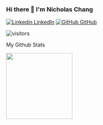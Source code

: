 ### Hi there 👋 I'm Nicholas Chang

[![Linkedin](https://i.stack.imgur.com/gVE0j.png) LinkedIn](https://www.linkedin.com/)
[![GitHub](https://i.stack.imgur.com/tskMh.png) GitHub](https://github.com/)

![visitors](https://visitor-badge.glitch.me/badge?page_id=page.id)

My Github Stats

<img height="180em" src="https://github-readme-stats.vercel.app/api?username=nicholaschangIT&show_icons=true&hide_border=true&&count_private=true&include_all_commits=true" />


<!--
**nicholaschangIT/nicholaschangIT** is a ✨ _special_ ✨ repository because its `README.md` (this file) appears on your GitHub profile.


Here are some ideas to get you started:

- 🔭 I’m currently working on ...
- 🌱 I’m currently learning ...
- 👯 I’m looking to collaborate on ...
- 🤔 I’m looking for help with ...
- 💬 Ask me about ...
- 📫 How to reach me: ...
- 😄 Pronouns: ...
- ⚡ Fun fact: ...
-->
